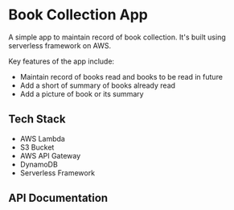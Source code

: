 # Book Collection App
A simple app to maintain record of book collection. It's built using serverless framework on AWS. 

Key features of the app include:
- Maintain record of books read and books to be read in future 
- Add a short of summary of books already read 
- Add a picture of book or its summary  

## Tech Stack
- AWS Lambda
- S3 Bucket
- AWS API Gateway
- DynamoDB
- Serverless Framework

## API Documentation

